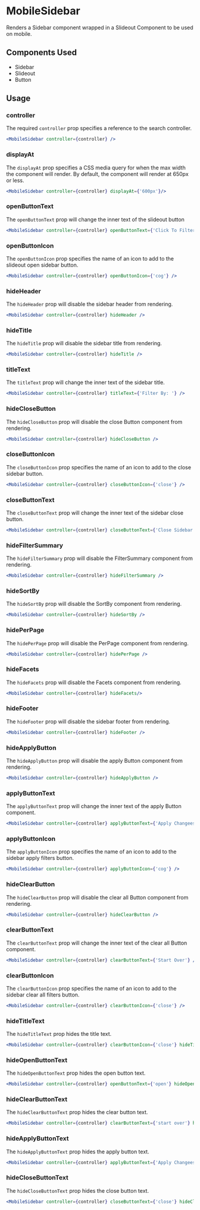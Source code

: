 # MobileSidebar
Renders a Sidebar component wrapped in a Slideout Component to be used on mobile. 


## Components Used
- Sidebar
- Slideout
- Button


## Usage

### controller
The required `controller` prop specifies a reference to the search controller.

```jsx
<MobileSidebar controller={controller} />
```

### displayAt
The `displayAt` prop specifies a CSS media query for when the max width the component will render. By default, the component will render at 650px or less. 

```jsx
<MobileSidebar controller={controller} displayAt={'600px'}/>
```

### openButtonText
The `openButtonText` prop will change the inner text of the slideout button

```jsx
<MobileSidebar controller={controller} openButtonText={'Click To Filter'} />
```

### openButtonIcon
The `openButtonIcon` prop specifies the name of an icon to add to the slideout open sidebar button.

```jsx
<MobileSidebar controller={controller} openButtonIcon={'cog'} />
```

### hideHeader
The `hideHeader` prop will disable the sidebar header from rendering. 

```jsx
<MobileSidebar controller={controller} hideHeader />
```

### hideTitle
The `hideTitle` prop will disable the sidebar title from rendering.

```jsx
<MobileSidebar controller={controller} hideTitle />
```

### titleText
The `titleText` prop will change the inner text of the sidebar title.

```jsx
<MobileSidebar controller={controller} titleText={'Filter By: '} />
```

### hideCloseButton
The `hideCloseButton` prop will disable the close Button component from rendering.

```jsx
<MobileSidebar controller={controller} hideCloseButton />
```

### closeButtonIcon 
The `closeButtonIcon` prop specifies the name of an icon to add to the close sidebar button.

```jsx
<MobileSidebar controller={controller} closeButtonIcon={'close'} />
```

### closeButtonText
The `closeButtonText` prop will change the inner text of the sidebar close button.

```jsx
<MobileSidebar controller={controller} closeButtonText={'Close Sidebar'} />
```

### hideFilterSummary
The `hideFilterSummary` prop will disable the FilterSummary component from rendering.

```jsx
<MobileSidebar controller={controller} hideFilterSummary />
```

### hideSortBy
The `hideSortBy` prop will disable the SortBy component from rendering.

```jsx
<MobileSidebar controller={controller} hideSortBy />
```

### hidePerPage
The `hidePerPage` prop will disable the PerPage component from rendering.

```jsx
<MobileSidebar controller={controller} hidePerPage />
```

### hideFacets
The `hideFacets` prop will disable the Facets component from rendering.

```jsx
<MobileSidebar controller={controller} hideFacets/>
```

### hideFooter
The `hideFooter` prop will disable the sidebar footer from rendering. 

```jsx
<MobileSidebar controller={controller} hideFooter />
```

### hideApplyButton
The `hideApplyButton` prop will disable the apply Button component from rendering.

```jsx
<MobileSidebar controller={controller} hideApplyButton />
```

### applyButtonText
The `applyButtonText` prop will change the inner text of the apply Button component.

```jsx
<MobileSidebar controller={controller} applyButtonText={'Apply Changees'} />
```

### applyButtonIcon 
The `applyButtonIcon` prop specifies the name of an icon to add to the sidebar apply filters button.

```jsx
<MobileSidebar controller={controller} applyButtonIcon={'cog'} />
```

### hideClearButton
The `hideClearButton` prop will disable the clear all Button component from rendering.

```jsx
<MobileSidebar controller={controller} hideClearButton />
```

### clearButtonText
The `clearButtonText` prop will change the inner text of the clear all Button component.

```jsx
<MobileSidebar controller={controller} clearButtonText={'Start Over'} />
```

### clearButtonIcon 
The `clearButtonIcon` prop specifies the name of an icon to add to the sidebar clear all filters button.

```jsx
<MobileSidebar controller={controller} clearButtonIcon={'close'} />
```

### hideTitleText 
The `hideTitleText` prop hides the title text.

```jsx
<MobileSidebar controller={controller} clearButtonIcon={'close'} hideTitleText={true} />
```

### hideOpenButtonText 
The `hideOpenButtonText` prop hides the open button text.

```jsx
<MobileSidebar controller={controller} openButtonText={'open'} hideOpenButtonText={true} />
```

### hideClearButtonText 
The `hideClearButtonText` prop hides the clear button text.

```jsx
<MobileSidebar controller={controller} clearButtonText={'start over'} hideClearButtonText={true} />
```

### hideApplyButtonText 
The `hideApplyButtonText` prop hides the apply button text.

```jsx
<MobileSidebar controller={controller} applyButtonText={'Apply Changees'} hideApplyButtonText={true} />
```

### hideCloseButtonText 
The `hideCloseButtonText` prop hides the close button text.

```jsx
<MobileSidebar controller={controller} closeButtonText={'close'} hideCloseButtonText={true} />
```
